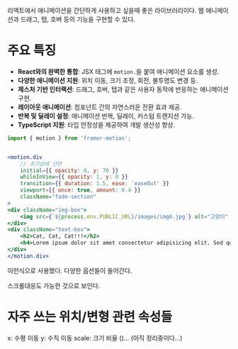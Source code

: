 리액트에서 애니메이션을 간단하게 사용하고 싶을때 좋은 라이브러리이다.
웹 애니메이션과 드래그, 탭, 호버 등의 기능을 구현할 수 있다.

# 주요 특징

- **React와의 완벽한 통합**: JSX 태그에 `motion.`을 붙여 애니메이션 요소를 생성.
- **다양한 애니메이션 지원**: 위치 이동, 크기 조정, 회전, 불투명도 변경 등.
- **제스처 기반 인터랙션**: 드래그, 호버, 탭과 같은 사용자 동작에 반응하는 애니메이션 구현.
- **레이아웃 애니메이션**: 컴포넌트 간의 자연스러운 전환 효과 제공.
- **반복 및 딜레이 설정**: 애니메이션 반복, 딜레이, 커스텀 트랜지션 가능.
- **TypeScript 지원**: 타입 안정성을 제공하여 개발 생산성 향상.


```jsx
import { motion } from 'framer-motion';


<motion.div
	// 초기상태 선언
	initial={{ opacity: 0, y: 70 }}
	whileInView={{ opacity: 1, y: 0 }}
	transition={{ duration: 1.5, ease: 'easeOut' }}
	viewport={{ once: true, amount: 0.4 }}
	className="fade-section"
>
<div className="img-box">
	<img src={`${process.env.PUBLIC_URL}/images/img6.jpg`} alt="고양이" />
</div>
<div className="text-box">
	<h2>Cat, Cat, Cat!!!</h2>
	<h4>Lorem ipsum dolor sit amet consectetur adipisicing elit. Sed quia nam eum hic asperiores, voluptas libero illo ducimus odio eligendi nobis. Eligendi enim saepe quis molestiae facilis illum, eaque sint.</h4>
</div>
</motion.div>
```

이런식으로 사용했다.
다양한 옵션들이 들어간다.

스크롤대응도 가능한 것으로 보인다.



# 자주 쓰는 위치/변형 관련 속성들

x: 수평 이동
y: 수직 이동
scale: 크기 비율 ()... (아직 정리중이다...)